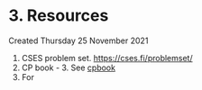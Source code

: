 # 3. Resources
Created Thursday 25 November 2021


1. CSES problem set. <https://cses.fi/problemset/>
2. CP book - 3. See [cpbook](./cpbook.net.md)
3. For


